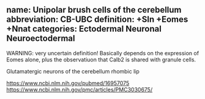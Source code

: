name: Unipolar brush cells of the cerebellum
abbreviation: CB-UBC
definition: +Sln +Eomes +Nnat
categories: Ectodermal Neuronal Neuroectodermal
---

WARNING: very uncertain definition! Basically depends on the expression of Eomes alone, plus the 
observatiuon that Calb2 is shared with granule cells.

Glutamatergic neurons of the cerebellum rhombic lip

https://www.ncbi.nlm.nih.gov/pubmed/16957075
https://www.ncbi.nlm.nih.gov/pmc/articles/PMC3030675/